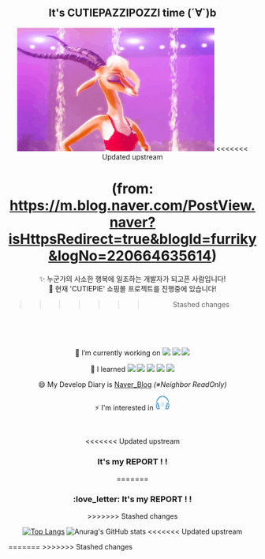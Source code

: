 <div align="center">
  
## It's CUTIEPAZZIPOZZI time (´∀`)b 

<img src="./image/가젤들썩들썩.gif" width="400" height="250"/>
<<<<<<< Updated upstream
  
(from: https://m.blog.naver.com/PostView.naver?isHttpsRedirect=true&blogId=furriky&logNo=220664635614)
=======
:sparkles: 누군가의 사소한 행복에 일조하는 개발자가 되고픈 사람입니다!
<br>
:running: 현재 'CUTIEPIE' 쇼핑몰 프로젝트를 진행중에 있습니다!
>>>>>>> Stashed changes

<br>
<br>
<br>

🔭 I’m currently working on
<img src="https://img.shields.io/badge/Java-ED8B00?style=for-the-badge&logo=java&logoColor=white">
<img src="https://img.shields.io/badge/Spring-6DB33F?style=for-the-badge&logo=spring&logoColor=white">
<img src="https://img.shields.io/badge/MySQL-4479A1?style=for-the-badge&logo=mysql&logoColor=white">

🌱 I learned
<img src="https://img.shields.io/badge/HTML-239120?style=for-the-badge&logo=html5&logoColor=white">
<img src="https://img.shields.io/badge/CSS-239120?&style=for-the-badge&logo=css3&logoColor=white">
<img src="https://img.shields.io/badge/JavaScript-F7DF1E?&style=for-the-badge&logo=javascript3&logoColor=white">
<img src="https://img.shields.io/badge/C%2B%2B-00599C?style=for-the-badge&logo=c%2B%2B&logoColor=white">
<img src="https://img.shields.io/badge/C-00599C?style=for-the-badge&logo=c&logoColor=white">

😄 My Develop Diary is
[Naver_Blog](https://blog.naver.com/sugamypapa)
<em>(※Neighbor ReadOnly)</em>

⚡ I'm interested in
<img src="./image/음악.png" width="30" height="30" />

<br>

<<<<<<< Updated upstream
<br>

<h3>It's my REPORT ! ! </h3>
=======
 <h3> :love_letter: It's my REPORT ! ! </h3>
>>>>>>> Stashed changes

[![Top Langs](https://github-readme-stats.vercel.app/api/top-langs/?username=Cutiepazzipozzi)](https://github.com/Cutiepazzipozzi/github-readme-stats)
![Anurag's GitHub stats](https://github-readme-stats.vercel.app/api?username=Cutiepazzipozzi&theme=vue&show_icons=true)
<<<<<<< Updated upstream
</div>
=======
>>>>>>> Stashed changes
